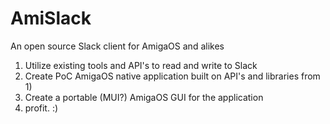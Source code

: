 # AmiSlack
An open source Slack client for AmigaOS and alikes

1) Utilize existing tools and API's to read and write to Slack
2) Create PoC AmigaOS native application built on API's and libraries from 1)
3) Create a portable (MUI?) AmigaOS GUI for the application
4) profit. :)

